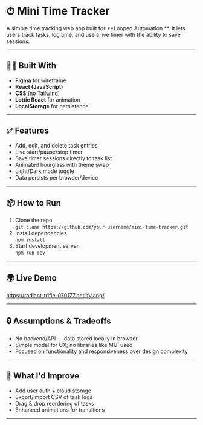 # ⏱ Mini Time Tracker

A simple time tracking web app built for  **Looped Automation **. It lets users track tasks, log time, and use a live timer with the ability to save sessions.

---

## 🧑‍💻 Built With

- **Figma** for wireframe
- **React (JavaScript)**
- **CSS** (no Tailwind)
- **Lottie React** for animation
- **LocalStorage** for persistence

---

## ✅ Features

- Add, edit, and delete task entries
- Live start/pause/stop timer
- Save timer sessions directly to task list
- Animated hourglass with theme swap
- Light/Dark mode toggle
- Data persists per browser/device

---

## 📦 How to Run

1. Clone the repo  
   `git clone https://github.com/your-username/mini-time-tracker.git`
2. Install dependencies  
   `npm install`
3. Start development server  
   `npm run dev`

---

## 🌍 Live Demo

https://radiant-trifle-070177.netlify.app/

---

## 🔒 Assumptions & Tradeoffs

- No backend/API — data stored locally in browser
- Simple modal for UX; no libraries like MUI used
- Focused on functionality and responsiveness over design complexity

---

## 🔧 What I'd Improve

- Add user auth + cloud storage
- Export/import CSV of task logs
- Drag & drop reordering of tasks
- Enhanced animations for transitions

---




